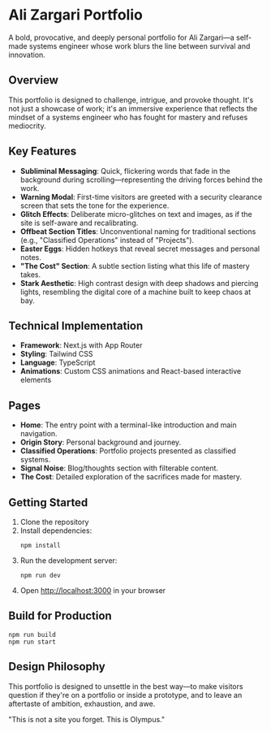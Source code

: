 # Ali Zargari Portfolio

A bold, provocative, and deeply personal portfolio for Ali Zargari—a self-made systems engineer whose work blurs the line between survival and innovation.

## Overview

This portfolio is designed to challenge, intrigue, and provoke thought. It's not just a showcase of work; it's an immersive experience that reflects the mindset of a systems engineer who has fought for mastery and refuses mediocrity.

## Key Features

- **Subliminal Messaging**: Quick, flickering words that fade in the background during scrolling—representing the driving forces behind the work.
- **Warning Modal**: First-time visitors are greeted with a security clearance screen that sets the tone for the experience.
- **Glitch Effects**: Deliberate micro-glitches on text and images, as if the site is self-aware and recalibrating.
- **Offbeat Section Titles**: Unconventional naming for traditional sections (e.g., "Classified Operations" instead of "Projects").
- **Easter Eggs**: Hidden hotkeys that reveal secret messages and personal notes.
- **"The Cost" Section**: A subtle section listing what this life of mastery takes.
- **Stark Aesthetic**: High contrast design with deep shadows and piercing lights, resembling the digital core of a machine built to keep chaos at bay.

## Technical Implementation

- **Framework**: Next.js with App Router
- **Styling**: Tailwind CSS
- **Language**: TypeScript
- **Animations**: Custom CSS animations and React-based interactive elements

## Pages

- **Home**: The entry point with a terminal-like introduction and main navigation.
- **Origin Story**: Personal background and journey.
- **Classified Operations**: Portfolio projects presented as classified systems.
- **Signal Noise**: Blog/thoughts section with filterable content.
- **The Cost**: Detailed exploration of the sacrifices made for mastery.

## Getting Started

1. Clone the repository
2. Install dependencies:
   ```
   npm install
   ```
3. Run the development server:
   ```
   npm run dev
   ```
4. Open [http://localhost:3000](http://localhost:3000) in your browser

## Build for Production

```
npm run build
npm run start
```

## Design Philosophy

This portfolio is designed to unsettle in the best way—to make visitors question if they're on a portfolio or inside a prototype, and to leave an aftertaste of ambition, exhaustion, and awe.

"This is not a site you forget. This is Olympus."
